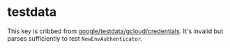 # testdata

This key is cribbed from [google/testdata/gcloud/credentials](https://github.com/golang/oauth2/blob/d668ce993890a79bda886613ee587a69dd5da7a6/google/testdata/gcloud/credentials).
It's invalid but parses sufficiently to test `NewEnvAuthenticator`.

